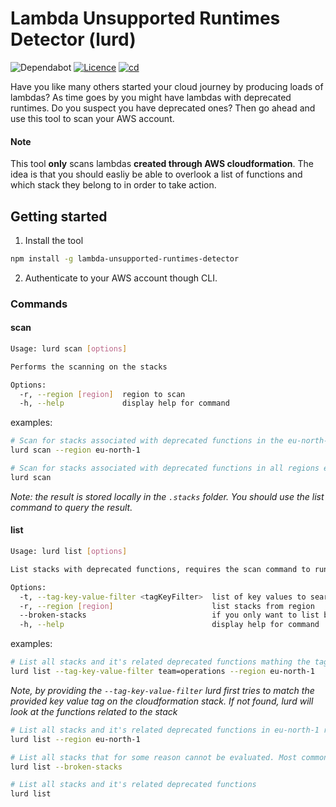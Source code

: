 # Lambda Unsupported Runtimes Detector (lurd)

![Dependabot](https://img.shields.io/badge/dependabot-025E8C?style=for-the-badge&logo=dependabot&logoColor=white)
[![Licence](https://img.shields.io/github/license/Ileriayo/markdown-badges?style=for-the-badge)](./LICENSE)
[![cd](https://github.com/carlsim0n/lurd/actions/workflows/cd.yml/badge.svg?branch=main)](https://github.com/carlsim0n/lurd/actions/workflows/cd.yml)

Have you like many others started your cloud journey by producing loads of lambdas? As time goes by you might have lambdas with deprecated runtimes. Do you suspect you have deprecated ones? Then go ahead and use this tool to scan your AWS account.

#### Note
This tool **only** scans lambdas **created through AWS cloudformation**. The idea is that you should easliy be able to overlook a list of functions and which stack they belong to in order to take action.

## Getting started

1. Install the tool

```bash
npm install -g lambda-unsupported-runtimes-detector
```

2. Authenticate to your AWS account though CLI.

### Commands

#### scan

```bash
Usage: lurd scan [options]

Performs the scanning on the stacks

Options:
  -r, --region [region]  region to scan
  -h, --help             display help for command
```

examples:

```bash
# Scan for stacks associated with deprecated functions in the eu-north-1 region
lurd scan --region eu-north-1
```

```bash
# Scan for stacks associated with deprecated functions in all regions enabled in the account
lurd scan
```

*Note: the result is stored locally in the `.stacks` folder. You should use the list command to query the result.*

#### list

```bash
Usage: lurd list [options]

List stacks with deprecated functions, requires the scan command to run first

Options:
  -t, --tag-key-value-filter <tagKeyFilter>  list of key values to search for in tags
  -r, --region [region]                      list stacks from region
  --broken-stacks                            if you only want to list broken stacks
  -h, --help                                 display help for command
```

examples:

```bash
# List all stacks and it's related deprecated functions mathing the tag "team: operations" in eu-north-1 region
lurd list --tag-key-value-filter team=operations --region eu-north-1
```

*Note, by providing the `--tag-key-value-filter` lurd first tries to match the provided key value tag on the cloudformation stack. If not found, lurd will look at the functions related to the stack*

```bash
# List all stacks and it's related deprecated functions in eu-north-1 region
lurd list --region eu-north-1
```

```bash
# List all stacks that for some reason cannot be evaluated. Most commonly is that there's a drift where the lambda has been deleted manually but the stack has not been updated.
lurd list --broken-stacks
```

```bash
# List all stacks and it's related deprecated functions
lurd list
```
